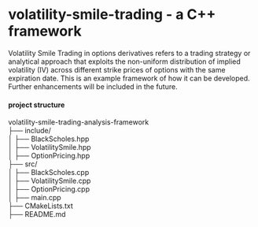 # volatility-smile-trading - a C++ framework
Volatility Smile Trading in options derivatives refers to a trading strategy or analytical approach that exploits the non-uniform distribution of implied volatility (IV) across different strike prices of options with the same expiration date. This is an example framework of how it can be developed. Further enhancements will be included in the future.

#### project structure 
volatility-smile-trading-analysis-framework\
├── include/\
│   ├── BlackScholes.hpp\
│   ├── VolatilitySmile.hpp\
│   ├── OptionPricing.hpp\
├── src/\
│   ├── BlackScholes.cpp\
│   ├── VolatilitySmile.cpp\
│   ├── OptionPricing.cpp\
│   ├── main.cpp\
├── CMakeLists.txt\
├── README.md
